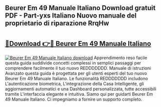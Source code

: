 ## Beurer Em 49 Manuale Italiano Download gratuit PDF - Part-yxs Italiano Nuovo manuale del proprietario di riparazione RrqHw

# <h2><a href="http://dfbihrn.blite.top/?on=Beurer+Em+49+Manuale+Italiano">🔗Download 👉🔴 Beurer Em 49 Manuale Italiano</a></h2>

[![Beurer Em 49 Manuale Italiano download](https://i.imgur.com/lujVjoI.png)](http://dfbihrn.blite.top/?on=Beurer+Em+49+Manuale+Italiano)
Apprendimento reso facile questa guida suddivide concetti complessi in semplici passaggi per comprendere facilmente il tuo nuovo REDDDDDDD. Manuale di istruzioni Avanzato questa guida è progettata per gli utenti esperti del tuo nuovo Beurer Em 49 Manuale Italiano. Le funzionalità REDDDDDDD includono L'autenticazione biometrica, L'integrazione della Casa Intelligente, gli aggiornamenti automatici e una Dashboard personalizzata, tutte accessibili tramite L'interfaccia elegante e intuitiva. Siamo qui per guidarti Beurer Em 49 Manuale Italiano. Ci impegniamo a fornire un supporto completo.

